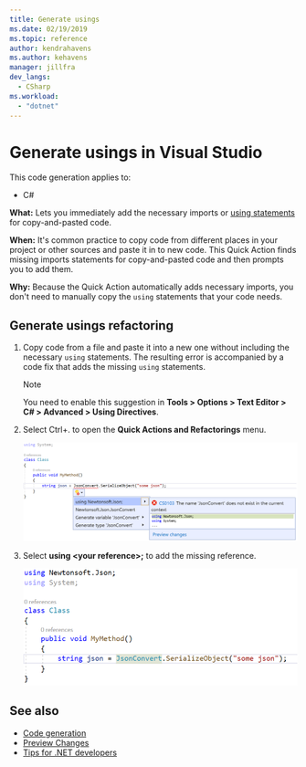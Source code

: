 ```yaml
---
title: Generate usings
ms.date: 02/19/2019
ms.topic: reference
author: kendrahavens
ms.author: kehavens
manager: jillfra
dev_langs:
  - CSharp
ms.workload:
  - "dotnet"
---
```

# Generate usings in Visual Studio

This code generation applies to:

- C#

**What:** Lets you immediately add the necessary imports or [using statements](/dotnet/csharp/language-reference/keywords/using-statement) for copy-and-pasted code.

**When:** It's common practice to copy code from different places in your project or other sources and paste it in to new code. This Quick Action finds missing imports statements for copy-and-pasted code and then prompts you to add them.

**Why:** Because the Quick Action automatically adds necessary imports, you don't need to manually copy the `using` statements that your code needs.

## Generate usings refactoring

1. Copy code from a file and paste it into a new one without including the necessary `using` statements. The resulting error is accompanied by a code fix that adds the missing `using` statements.

    > [!NOTE] 
    > You need to enable this suggestion in **Tools > Options > Text Editor > C# > Advanced > Using Directives**.

2. Select Ctrl+. to open the **Quick Actions and Refactorings** menu.

    ![Generate usings](media/generate-using-codefix.png)

3. Select **using \<your reference\>;** to add the missing reference.

    ![Generate usings result](media/generate-using-result.png)

## See also

- [Code generation](../code-generation-in-visual-studio.md)
- [Preview Changes](../../ide/preview-changes.md)
- [Tips for .NET developers](../../ide/visual-studio-2017-for-dotnet-developers.md)
